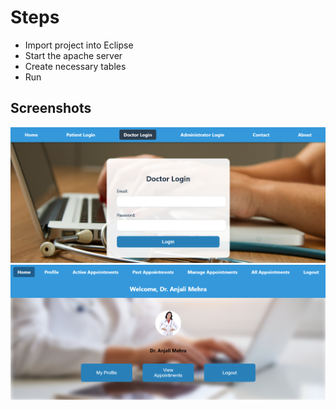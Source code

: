 # Steps
- Import project into Eclipse
- Start the apache server
- Create necessary tables
- Run

## Screenshots
![1](images/1.png)
![2](images/2.png)
